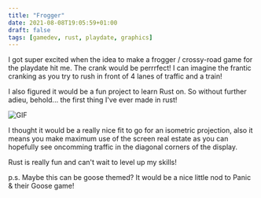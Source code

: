 ```yaml
---
title: "Frogger"
date: 2021-08-08T19:05:59+01:00
draft: false
tags: [gamedev, rust, playdate, graphics]
---
```



I got super excited when the idea to make a frogger / crossy-road game for the playdate hit me. The crank would be perrrfect! I can imagine the frantic cranking as you try to rush in front of 4 lanes of traffic and a train!

I also figured it would be a fun project to learn Rust on. So without further adieu, behold... the first thing I've ever made in rust!

![GIF](https://i.imgur.com/A4CfShX.gif "Isometric projection with basic movement")

I thought it would be a really nice fit to go for an isometric projection, also it means you make maximum use of the screen real estate as you can hopefully see oncomming traffic in the diagonal corners of the display.

Rust is really fun and can't wait to level up my skills!

p.s. Maybe this can be goose themed? It would be a nice little nod to Panic & their Goose game!
